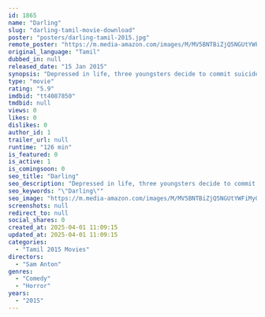 ```yaml
---
id: 1865
name: "Darling"
slug: "darling-tamil-movie-download"
poster: "posters/darling-tamil-2015.jpg"
remote_poster: "https://m.media-amazon.com/images/M/MV5BNTBiZjQ5NGUtYWFiMy00M2FmLTk1ZWYtMWVjNDZhNjc2NTc5XkEyXkFqcGdeQXVyMTEzNzg0Mjkx._V1_SX300.jpg"
original_language: "Tamil"
dubbed_in: null
released_date: "15 Jan 2015"
synopsis: "Depressed in life, three youngsters decide to commit suicide and go to a beach house to do it, not realizing that the place is haunted by a ghost."
type: "movie"
rating: "5.9"
imdbid: "tt4087850"
tmdbid: null
views: 0
likes: 0
dislikes: 0
author_id: 1
trailer_url: null
runtime: "126 min"
is_featured: 0
is_active: 1
is_comingsoon: 0
seo_title: "Darling"
seo_description: "Depressed in life, three youngsters decide to commit suicide and go to a beach house to do it, not realizing that the place is haunted by a ghost."
seo_keywords: "\"Darling\""
seo_image: "https://m.media-amazon.com/images/M/MV5BNTBiZjQ5NGUtYWFiMy00M2FmLTk1ZWYtMWVjNDZhNjc2NTc5XkEyXkFqcGdeQXVyMTEzNzg0Mjkx._V1_SX300.jpg"
screenshots: null
redirect_to: null
social_shares: 0
created_at: 2025-04-01 11:09:15
updated_at: 2025-04-01 11:09:15
categories:
  - "Tamil 2015 Movies"
directors:
  - "Sam Anton"
genres:
  - "Comedy"
  - "Horror"
years:
  - "2015"
---
```

